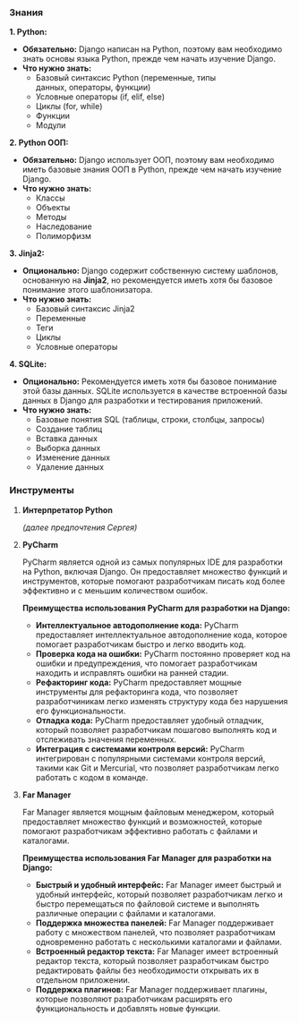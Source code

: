 ### Знания

**1. Python:**

- **Обязательно:** Django написан на Python, поэтому вам необходимо знать основы языка Python, прежде чем начать изучение Django.
- **Что нужно знать:**
    - Базовый синтаксис Python (переменные, типы данных, операторы, функции)
    - Условные операторы (if, elif, else)
    - Циклы (for, while)
    - Функции
    - Модули

**2. Python ООП:**

- **Обязательно:** Django использует ООП, поэтому вам необходимо иметь базовые знания ООП в Python, прежде чем начать изучение Django.
- **Что нужно знать:**
    - Классы
    - Объекты
    - Методы
    - Наследование
    - Полиморфизм

**3. Jinja2:**

- **Опционально:** Django содержит собственную систему шаблонов, основанную на **Jinja2**, но рекомендуется иметь хотя бы базовое понимание этого шаблонизатора.
- **Что нужно знать:**
    - Базовый синтаксис Jinja2
    - Переменные
    - Теги
    - Циклы
    - Условные операторы

**4. SQLite:**

- **Опционально:** Рекомендуется иметь хотя бы базовое понимание этой базы данных. SQLite используется в качестве встроенной базы данных в Django для разработки и тестирования приложений.
- **Что нужно знать:**
    - Базовые понятия SQL (таблицы, строки, столбцы, запросы)
    - Создание таблиц
    - Вставка данных
    - Выборка данных
    - Изменение данных
    - Удаление данных

### Инструменты

1. **Интерпретатор Python**
    
    _(далее предпочтения Сергея)_
    
2. **PyCharm**
    
    PyCharm является одной из самых популярных IDE для разработки на Python, включая Django. Он предоставляет множество функций и инструментов, которые помогают разработчикам писать код более эффективно и с меньшим количеством ошибок.
    
    **Преимущества использования PyCharm для разработки на Django:**
    
    - **Интеллектуальное автодополнение кода:** PyCharm предоставляет интеллектуальное автодополнение кода, которое помогает разработчикам быстро и легко вводить код.
    - **Проверка кода на ошибки:** PyCharm постоянно проверяет код на ошибки и предупреждения, что помогает разработчикам находить и исправлять ошибки на ранней стадии.
    - **Рефакторинг кода:** PyCharm предоставляет мощные инструменты для рефакторинга кода, что позволяет разработчиникам легко изменять структуру кода без нарушения его функциональности.
    - **Отладка кода:** PyCharm предоставляет удобный отладчик, который позволяет разработчикам пошагово выполнять код и отслеживать значения переменных.
    - **Интеграция с системами контроля версий:** PyCharm интегрирован с популярными системами контроля версий, такими как Git и Mercurial, что позволяет разработчикам легко работать с кодом в команде.
3. **Far Manager**
    
    Far Manager является мощным файловым менеджером, который предоставляет множество функций и возможностей, которые помогают разработчикам эффективно работать с файлами и каталогами.
    
    **Преимущества использования Far Manager для разработки на Django:**
    
    - **Быстрый и удобный интерфейс:** Far Manager имеет быстрый и удобный интерфейс, который позволяет разработчикам легко и быстро перемещаться по файловой системе и выполнять различные операции с файлами и каталогами.
    - **Поддержка множества панелей:** Far Manager поддерживает работу с множеством панелей, что позволяет разработчикам одновременно работать с несколькими каталогами и файлами.
    - **Встроенный редактор текста:** Far Manager имеет встроенный редактор текста, который позволяет разработчикам быстро редактировать файлы без необходимости открывать их в отдельном приложении.
    - **Поддержка плагинов:** Far Manager поддерживает плагины, которые позволяют разработчикам расширять его функциональность и добавлять новые функции.

<div class="page-break" style="page-break-before: always;"></div>
